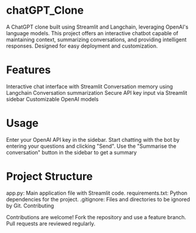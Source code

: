 # chatGPT_Clone
A ChatGPT clone built using Streamlit and Langchain, leveraging OpenAI's language models. This project offers an interactive chatbot capable of maintaining context, summarizing conversations, and providing intelligent responses. Designed for easy deployment and customization.
# Features 
Interactive chat interface with Streamlit
Conversation memory using Langchain
Conversation summarization
Secure API key input via Streamlit sidebar
Customizable OpenAI models
# Usage
Enter your OpenAI API key in the sidebar.
Start chatting with the bot by entering your questions and clicking "Send".
Use the "Summarise the conversation" button in the sidebar to get a summary 
# Project Structure
app.py: Main application file with Streamlit code.
requirements.txt: Python dependencies for the project.
.gitignore: Files and directories to be ignored by Git.
Contributing


Contributions are welcome! Fork the repository and use a feature branch. Pull requests are reviewed regularly.


